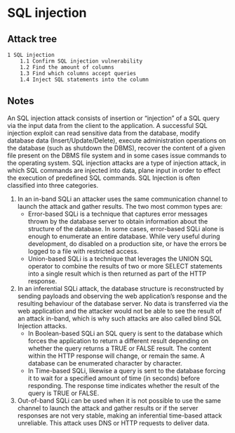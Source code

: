 # SQL injection

## Attack tree

```text
1 SQL injection
    1.1 Confirm SQL injection vulnerability
    1.2 Find the amount of columns
    1.3 Find which columns accept queries
    1.4 Inject SQL statements into the column
```

## Notes

An SQL injection attack consists of insertion or “injection” of a SQL query via the input data from the client to the application. A successful SQL injection exploit can read sensitive data from the database, modify database data (Insert/Update/Delete), execute administration operations on the database (such as shutdown the DBMS), recover the content of a given file present on the DBMS file system and in some cases issue commands to the operating system. SQL injection attacks are a type of injection attack, in which SQL commands are injected into data, plane input in order to effect the execution of predefined SQL commands. SQL Injection is often classified into three categories.

1. In an in-band SQLi an attacker uses the same communication channel to launch the attack and gather results. The two most common types are:
   * Error-based SQLi is a technique that captures error messages thrown by the database server to obtain information about the structure of the database. In some cases, error-based SQLi alone is enough to enumerate an entire database. While very useful during development, do disabled on a production site, or have the errors be logged to a file with restricted access.
   * Union-based SQLi is a technique that leverages the UNION SQL operator to combine the results of two or more SELECT statements into a single result which is then returned as part of the HTTP response.
1. In an inferential SQLi attack, the database structure is reconstructed by sending payloads and observing the web application’s response and the resulting behaviour of the database server. No data is transferred via the web application and the attacker would not be able to see the result of an attack in-band, which is why such attacks are also called blind SQL Injection attacks.
   * In Boolean-based SQLi an SQL query is sent to the database which forces the application to return a different result depending on whether the query returns a TRUE or FALSE result. The content within the HTTP response will change, or remain the same. A database can be enumerated character by character.
   * In Time-based SQLi, likewise a query is sent to the database forcing it to wait for a specified amount of time (in seconds) before responding. The response time indicates whether the result of the query is TRUE or FALSE.
1. Out-of-band SQLi can be used when it is not possible to use the same channel to launch the attack and gather results or if the server responses are not very stable, making an inferential time-based attack unreliable. This attack uses DNS or HTTP requests to deliver data.


